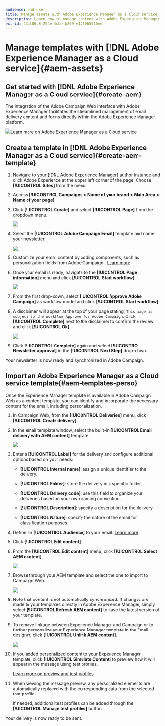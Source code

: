 ```yaml
---
audience: end-user
title: Manage assets with Adobe Experience Manager as a Cloud service
description: Learn how to manage content with Adobe Experience Manager as a Cloud service
exl-id: 43b186c8-294e-4cbe-b269-e127065515ed
---
```

# Manage templates with [!DNL Adobe Experience Manager as a Cloud service]{#aem-assets}

## Get started with [!DNL Adobe Experience Manager as a Cloud service]{#create-aem}

The integration of the Adobe Campaign Web interface with Adobe Experience Manager facilitates the streamlined management of email delivery content and forms directly within the Adobe Experience Manager platform.

![](assets/do-not-localize/book.png)[Learn more on Adobe Experience Manager as a Cloud service](https://experienceleague.adobe.com/docs/experience-manager-cloud-service/content/sites/authoring/getting-started/quick-start.html?lang=en)

## Create a template in [!DNL Adobe Experience Manager as a Cloud service]{#create-aem-template}

1. Navigate to your [!DNL Adobe Experience Manager] author instance and click Adobe Experience at the upper left corner of the page. Choose **[!UICONTROL Sites]** from the menu.

1. Access **[!UICONTROL Campaigns > Name of your brand > Main Area > Name of your page]**.

1. Click **[!UICONTROL Create]** and select **[!UICONTROL Page]** from the dropdown menu.

    ![](assets/aem_1.png)

1. Select the **[!UICONTROL Adobe Campaign Email]** template and name your newsletter.

    ![](assets/aem_2.png)

1. Customize your email content by adding components, such as personalization fields from Adobe Campaign.. [Learn more](https://experienceleague.adobe.com/docs/experience-manager-65/content/sites/authoring/aem-adobe-campaign/campaign.html?lang=en#editing-email-content)

1. Once your email is ready, navigate to the **[!UICONTROL Page information]** menu and click **[!UICONTROL Start workflow]**.

    ![](assets/aem_3.png)

1. From the first drop-down, select **[!UICONTROL Approve Adobe Campaign]** as workflow model and click **[!UICONTROL Start workflow]**.

1. A disclaimer will appear at the top of your page stating, `This page is subject to the workflow Approve for Adobe Campaign`. Click **[!UICONTROL Complete]** next to the disclaimer to confirm the review and click **[!UICONTROL Ok]**.

    ![](assets/aem_4.png)

1. Click **[!UICONTROL Complete]** again and select **[!UICONTROL Newsletter approval]** in the **[!UICONTROL Next Step]** drop-down.

Your newsletter is now ready and synchronized in Adobe Campaign.

## Import an Adobe Experience Manager  as a Cloud service template{#aem-templates-perso}

Once the Experience Manager template is available in Adobe Campaign Web as a content template, you can identify and incorporate the necessary content for the email, including personalization.

1. In Campaign Web, from the **[!UICONTROL Deliveries]** menu, click **[!UICONTROL Create delivery]**.

1. In the email template window, select the built-in **[!UICONTROL Email delivery with AEM content]** template.

    ![](assets/aem_5.png)

1. Enter a **[!UICONTROL Label]** for the delivery and configure additional options based on your needs:

    * **[!UICONTROL Internal name]**: assign a unique identifier to the delivery.

    * **[!UICONTROL Folder]**: store the delivery in a specific folder.

    * **[!UICONTROL Delivery code]**: use this field to organize your deliveries based on your own naming convention.

    * **[!UICONTROL Description]**: specify a description for the delivery.

    * **[!UICONTROL Nature]**: specify the nature of the email for classification purposes.

1. Define an **[!UICONTROL Audience]** to your email. [Learn more](../email/create-email.md#define-audience)

1. Click **[!UICONTROL Edit content]**.

1. From the **[!UICONTROL Edit content]** menu, click **[!UICONTROL Select AEM content]**.

    ![](assets/aem_6.png)

1. Browse through your AEM template and select the one to import to Campaign Web.

    ![](assets/aem_8.png)

1. Note that content is not automatically synchronized. If changes are made to your templates directly in Adobe Experience Manager, simply select **[!UICONTROL Refresh AEM content]** to have the latest version of your template.

1. To remove linkage between Experience Manager and Campaign or to further personalize your Experience Manager template in the Email designer, click **[!UICONTROL Unlink AEM content]**.

    ![](assets/aem_9.png)

1. If you added personalized content to your Experience Manager template, click **[!UICONTROL Simulate Content]** to preview how it will appear in the message using test profiles. 

    [Learn more on preview and test profiles](../preview-test/preview-content.md)

1. When viewing the message preview, any personalized elements are automatically replaced with the corresponding data from the selected test profile. 

    If needed, additional test profiles can be added through the **[!UICONTROL Manage test profiles]** button.

Your delivery is now ready to be sent.
